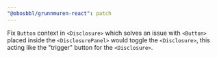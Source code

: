 ```yaml
---
"@obosbbl/grunnmuren-react": patch
---
```


Fix `Button` context in `<Disclosure>` which solves an issue with `<Button>` placed inside the `<DisclosurePanel>` would toggle the `<Disclosure>`, this acting like the "trigger" button for the `<Disclosure>`.
